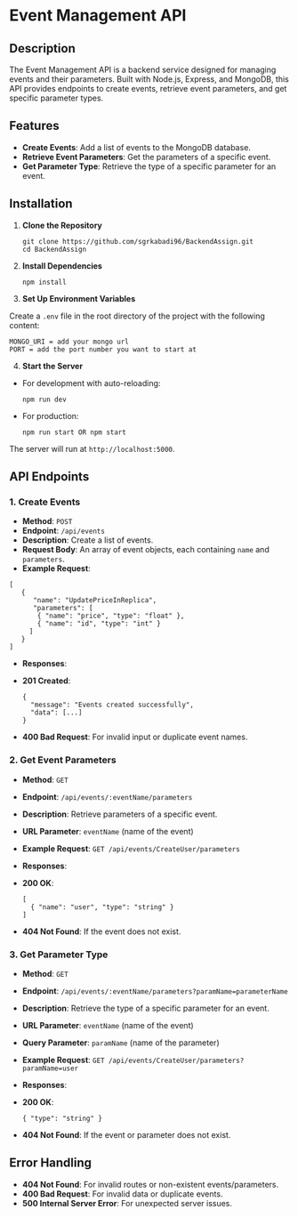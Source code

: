 # Event Management API

## Description

The Event Management API is a backend service designed for managing events and their parameters. Built with Node.js, Express, and MongoDB, this API provides endpoints to create events, retrieve event parameters, and get specific parameter types.

## Features

- **Create Events**: Add a list of events to the MongoDB database.
- **Retrieve Event Parameters**: Get the parameters of a specific event.
- **Get Parameter Type**: Retrieve the type of a specific parameter for an event.

## Installation

1. **Clone the Repository**

   ```
   git clone https://github.com/sgrkabadi96/BackendAssign.git
   cd BackendAssign
   ```


2. **Install Dependencies**

   ```
   npm install
   ```


3. **Set Up Environment Variables**

Create a `.env` file in the root directory of the project with the following content:


   ```
   MONGO_URI = add your mongo url
   PORT = add the port number you want to start at
   ```

4. **Start the Server**

- For development with auto-reloading:

  ```
  npm run dev
  ```

- For production:

  ```
  npm run start OR npm start
  ```

The server will run at `http://localhost:5000`.

## API Endpoints

### 1. **Create Events**

- **Method**: `POST`
- **Endpoint**: `/api/events`
- **Description**: Create a list of events.
- **Request Body**: An array of event objects, each containing `name` and `parameters`.
- **Example Request**:

```
[ 
   { 
      "name": "UpdatePriceInReplica",
      "parameters": [
       { "name": "price", "type": "float" }, 
       { "name": "id", "type": "int" }
     ]
   } 
]
```

- **Responses**:
- **201 Created**:

  ```
  {
    "message": "Events created successfully",
    "data": [...]
  }
  ```
- **400 Bad Request**: For invalid input or duplicate event names.

### 2. **Get Event Parameters**

- **Method**: `GET`
- **Endpoint**: `/api/events/:eventName/parameters`
- **Description**: Retrieve parameters of a specific event.
- **URL Parameter**: `eventName` (name of the event)
- **Example Request**: `GET /api/events/CreateUser/parameters`
- **Responses**:
- **200 OK**:

  ```
  [
    { "name": "user", "type": "string" }
  ]
  ```
- **404 Not Found**: If the event does not exist.

### 3. **Get Parameter Type**

- **Method**: `GET`
- **Endpoint**: `/api/events/:eventName/parameters?paramName=parameterName`
- **Description**: Retrieve the type of a specific parameter for an event.
- **URL Parameter**: `eventName` (name of the event)
- **Query Parameter**: `paramName` (name of the parameter)
- **Example Request**: `GET /api/events/CreateUser/parameters?paramName=user`
- **Responses**:
- **200 OK**:

  ```
  { "type": "string" }
  ```
- **404 Not Found**: If the event or parameter does not exist.

## Error Handling

- **404 Not Found**: For invalid routes or non-existent events/parameters.
- **400 Bad Request**: For invalid data or duplicate events.
- **500 Internal Server Error**: For unexpected server issues.



